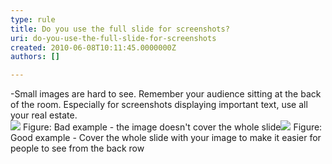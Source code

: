 ```yaml
---
type: rule
title: Do you use the full slide for screenshots?
uri: do-you-use-the-full-slide-for-screenshots
created: 2010-06-08T10:11:45.0000000Z
authors: []

---
```


 -Small images are hard to see. Remember your audience sitting at the back of the room. Especially for screenshots displaying important text, use all your real estate. <br> ![](/Communication/RulesToBetterPowerpointPresentations/PublishingImages/badSmall.jpg) Figure: Bad example - the image doesn't cover the whole slide![](/Communication/RulesToBetterPowerpointPresentations/PublishingImages/goodbig.jpg) Figure: Good example - Cover the whole slide with your image to make it easier for people to see from the back row
